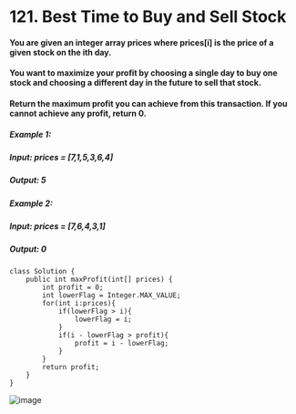 # 121. Best Time to Buy and Sell Stock

#### You are given an integer array prices where prices[i] is the price of a given stock on the ith day.
#### You want to maximize your profit by choosing a single day to buy one stock and choosing a different day in the future to sell that stock.
#### Return the maximum profit you can achieve from this transaction. If you cannot achieve any profit, return 0.

##### Example 1:
#####    Input: prices = [7,1,5,3,6,4]
#####    Output: 5
##### Example 2: 
#####    Input: prices = [7,6,4,3,1]
#####    Output: 0


```
class Solution {
    public int maxProfit(int[] prices) {
        int profit = 0;
        int lowerFlag = Integer.MAX_VALUE;
        for(int i:prices){
            if(lowerFlag > i){
                lowerFlag = i;
            }
            if(i - lowerFlag > profit){
                profit = i - lowerFlag;
            }
        }
        return profit;
    }
}
```

![image](https://user-images.githubusercontent.com/97871497/187980226-971aa77a-5d52-4dc9-a03c-6cd2d970ca4c.png)
